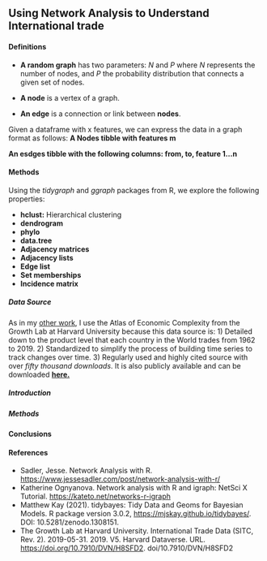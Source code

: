 ## Using Network Analysis to Understand International trade

#### Definitions
- **A random graph** has two parameters: *N* and *P* where *N* represents the number of nodes, and *P* the probability distribution that connects a given set of nodes.

- **A node** is a vertex of a graph.

- **An edge** is a connection or link between **nodes**.

Given a dataframe with x features, we can express the data in a graph format as follows: 
**A Nodes tibble with features m**

**An esdges tibble with the following columns: from, to, feature 1...n**

#### Methods
Using the *tidygraph* and *ggraph* packages from R, we explore the following properties: 

- **hclust:** Hierarchical clustering
- **dendrogram**
- **phylo**
- **data.tree**
- **Adjacency matrices**
- **Adjacency lists**
- **Edge list**
- **Set memberships**
- **Incidence matrix**


##### Data Source
As in my [other work](https://github.com/LNshuti/LNSHUTI.github.io), I use the Atlas of Economic Complexity from the Growth Lab at Harvard University because this data source is: 1) Detailed down to the product level that each country in the World trades from 1962 to 2019. 2) Standardized to simplify the process of building time series to track changes over time. 3) Regularly used and highly cited source with over *fifty thousand downloads*. It is also publicly available and can be downloaded [**here.**](https://dataverse.harvard.edu/dataset.xhtml?persistentId=doi:10.7910/DVN/H8SFD2)

##### Introduction 


##### Methods 



#### Conclusions



#### **References**
- Sadler, Jesse. Network Analysis with R. https://www.jessesadler.com/post/network-analysis-with-r/
- Katherine Ognyanova. Network analysis with R and igraph: NetSci X Tutorial.
  https://kateto.net/networks-r-igraph
- Matthew Kay (2021). tidybayes: Tidy Data and Geoms for Bayesian Models. R package version 3.0.2, https://mjskay.github.io/tidybayes/. DOI: 10.5281/zenodo.1308151.
- The Growth Lab at Harvard University. International Trade Data (SITC, Rev. 2). 2019-05-31. 2019. V5. Harvard Dataverse. URL. https://doi.org/10.7910/DVN/H8SFD2. doi/10.7910/DVN/H8SFD2